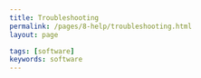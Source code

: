 ```yaml
---
title: Troubleshooting
permalink: /pages/8-help/troubleshooting.html
layout: page

tags: [software]
keywords: software
---
```

